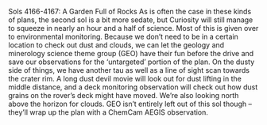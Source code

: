 Sols 4166-4167: A Garden Full of Rocks 
 As is often the case in these kinds of plans, the second sol is a bit more sedate, but Curiosity will still manage to squeeze in nearly an hour and a half of science. Most of this is given over to environmental monitoring. Because we don’t need to be in a certain location to check out dust and clouds, we can let the geology and minerology science theme group (GEO) have their fun before the drive and save our observations for the ‘untargeted’ portion of the plan. On the dusty side of things, we have another tau as well as a line of sight scan towards the crater rim. A long dust devil movie will look out for dust lifting in the middle distance, and a deck monitoring observation will check out how dust grains on the rover’s deck might have moved. We’re also looking north above the horizon for clouds. GEO isn’t entirely left out of this sol though – they’ll wrap up the plan with a ChemCam AEGIS observation.